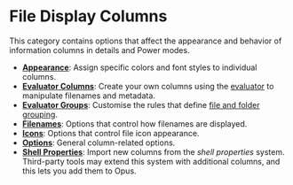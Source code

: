 # File Display Columns

This category contains options that affect the appearance and behavior of information columns in details and Power modes.

- **[Appearance](/Manual/preferences/preferences_categories/file_display_columns/appearance.md)**: Assign specific colors and font styles to individual columns.
- **[Evaluator Columns](/Manual/preferences/preferences_categories/file_display_columns/evaluator_columns.md)**: Create your own columns using the [evaluator](/Manual/evaluator/RAEDME.md) to manipulate filenames and metadata.
- **[Evaluator Groups](/Manual/preferences/preferences_categories/file_display_columns/evaluator_groups.md)**: Customise the rules that define [file and folder grouping](/Manual/basic_concepts/sorting_and_grouping/RAEDME.md).
- **[Filenames](/Manual/preferences/preferences_categories/file_display_columns/filenames.md)**: Options that control how filenames are displayed.
- **[Icons](/Manual/preferences/preferences_categories/file_display_columns/icons.md)**: Options that control file icon appearance.
- **[Options](/Manual/preferences/preferences_categories/file_display_columns/options.md)**: General column-related options.
- **[Shell Properties](/Manual/preferences/preferences_categories/file_display_columns/shell_properties.md)**: Import new columns from the *shell properties* system. Third-party tools may extend this system with additional columns, and this lets you add them to Opus.

